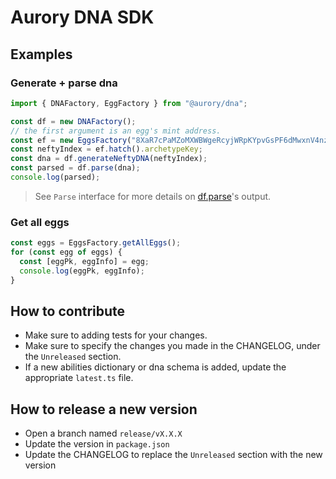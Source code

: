 # Aurory DNA SDK

## Examples

### Generate + parse dna

```typescript
import { DNAFactory, EggFactory } from "@aurory/dna";

const df = new DNAFactory();
// the first argument is an egg's mint address.
const ef = new EggsFactory("8XaR7cPaMZoMXWBWgeRcyjWRpKYpvGsPF6dMwxnV4nzK", df);
const neftyIndex = ef.hatch().archetypeKey;
const dna = df.generateNeftyDNA(neftyIndex);
const parsed = df.parse(dna);
console.log(parsed);
```

> See `Parse` interface for more details on [df.parse](./ts/src/interfaces/types.ts)'s output.

### Get all eggs

```typescript
const eggs = EggsFactory.getAllEggs();
for (const egg of eggs) {
  const [eggPk, eggInfo] = egg;
  console.log(eggPk, eggInfo);
}
```

## How to contribute

- Make sure to adding tests for your changes.
- Make sure to specify the changes you made in the CHANGELOG, under the `Unreleased` section.
- If a new abilities dictionary or dna schema is added, update the appropriate `latest.ts` file.

## How to release a new version

- Open a branch named `release/vX.X.X`
- Update the version in `package.json`
- Update the CHANGELOG to replace the `Unreleased` section with the new version
